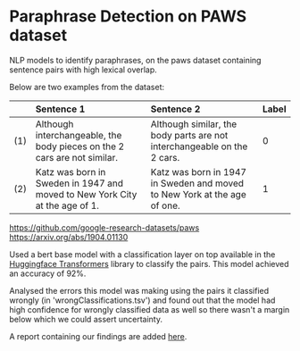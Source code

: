 # Paraphrase Detection on PAWS dataset
NLP models to identify paraphrases, on the paws dataset containing sentence pairs with high lexical overlap.

Below are two examples from the dataset:

|     | Sentence 1                    | Sentence 2                    | Label |
| :-- | :---------------------------- | :---------------------------- | :---- |
| (1) | Although interchangeable, the body pieces on the 2 cars are not similar. | Although similar, the body parts are not interchangeable  on the 2 cars.  | 0     |
| (2) | Katz was born in Sweden in 1947 and moved to New York City at the age of 1.      | Katz was born in 1947 in Sweden and moved to New York at the age of one.   | 1     |


https://github.com/google-research-datasets/paws
https://arxiv.org/abs/1904.01130


Used a bert base model with a classification layer on top available in the [Huggingface Transformers](https://huggingface.co/transformers/) library to classify the pairs. This model achieved an accuracy of 92%.

Analysed the errors this model was making using the pairs it classified wrongly (in 'wrongClassifications.tsv') and found out that the model had high confidence for wrongly classified data as well so there wasn't a margin below which we could assert uncertainty.

A report containing our findings are added [here](https://github.com/SaubanMusaddiq/Paraphrase_Detection_on_PAWS/blob/master/Phase1%20Report.pdf).
